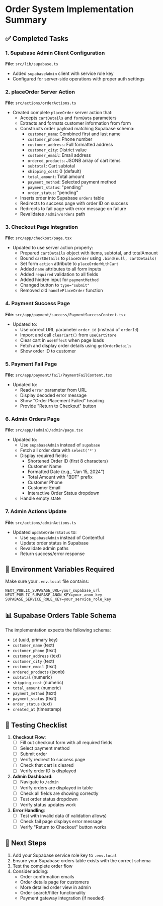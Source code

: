 # Order System Implementation Summary

## ✅ Completed Tasks

### 1. Supabase Admin Client Configuration
**File**: `src/lib/supabase.ts`
- Added `supabaseAdmin` client with service role key
- Configured for server-side operations with proper auth settings

### 2. placeOrder Server Action
**File**: `src/actions/orderActions.ts`
- Created complete `placeOrder` server action that:
  - Accepts `cartDetails` and `formData` parameters
  - Extracts and formats customer information from form
  - Constructs order payload matching Supabase schema:
    - `customer_name`: Combined first and last name
    - `customer_phone`: Phone number
    - `customer_address`: Full formatted address
    - `customer_city`: District value
    - `customer_email`: Email address
    - `ordered_products`: JSONB array of cart items
    - `subtotal`: Cart subtotal
    - `shipping_cost`: 0 (default)
    - `total_amount`: Total amount
    - `payment_method`: Selected payment method
    - `payment_status`: "pending"
    - `order_status`: "pending"
  - Inserts order into Supabase `orders` table
  - Redirects to success page with order ID on success
  - Redirects to fail page with error message on failure
  - Revalidates `/admin/orders` path

### 3. Checkout Page Integration
**File**: `src/app/checkout/page.tsx`
- Updated to use server action properly:
  - Prepared `cartDetails` object with items, subtotal, and totalAmount
  - Bound `cartDetails` to `placeOrder` using `.bind(null, cartDetails)`
  - Set form `action` attribute to `placeOrderWithCart`
  - Added `name` attributes to all form inputs
  - Added `required` validation to all fields
  - Added hidden input for `paymentMethod`
  - Changed button to `type="submit"`
  - Removed old `handlePlaceOrder` function

### 4. Payment Success Page
**File**: `src/app/payment/success/PaymentSuccessContent.tsx`
- Updated to:
  - Use correct URL parameter `order_id` (instead of `orderId`)
  - Import and call `clearCart()` from `useCartStore`
  - Clear cart in `useEffect` when page loads
  - Fetch and display order details using `getOrderDetails`
  - Show order ID to customer

### 5. Payment Fail Page
**File**: `src/app/payment/fail/PaymentFailContent.tsx`
- Updated to:
  - Read `error` parameter from URL
  - Display decoded error message
  - Show "Order Placement Failed" heading
  - Provide "Return to Checkout" button

### 6. Admin Orders Page
**File**: `src/app/(admin)/admin/page.tsx`
- Updated to:
  - Use `supabaseAdmin` instead of `supabase`
  - Fetch all order data with `select('*')`
  - Display required fields:
    - Shortened Order ID (first 8 characters)
    - Customer Name
    - Formatted Date (e.g., "Jan 15, 2024")
    - Total Amount with "BDT" prefix
    - Customer Phone
    - Customer Email
    - Interactive Order Status dropdown
  - Handle empty state

### 7. Admin Actions Update
**File**: `src/actions/adminActions.ts`
- Updated `updateOrderStatus` to:
  - Use `supabaseAdmin` instead of Contentful
  - Update order status in Supabase
  - Revalidate admin paths
  - Return success/error response

## 🔑 Environment Variables Required

Make sure your `.env.local` file contains:
```env
NEXT_PUBLIC_SUPABASE_URL=your_supabase_url
NEXT_PUBLIC_SUPABASE_ANON_KEY=your_anon_key
SUPABASE_SERVICE_ROLE_KEY=your_service_role_key
```

## 📊 Supabase Orders Table Schema

The implementation expects the following schema:
- `id` (uuid, primary key)
- `customer_name` (text)
- `customer_phone` (text)
- `customer_address` (text)
- `customer_city` (text)
- `customer_email` (text)
- `ordered_products` (jsonb)
- `subtotal` (numeric)
- `shipping_cost` (numeric)
- `total_amount` (numeric)
- `payment_method` (text)
- `payment_status` (text)
- `order_status` (text)
- `created_at` (timestamp)

## 🧪 Testing Checklist

1. **Checkout Flow**:
   - [ ] Fill out checkout form with all required fields
   - [ ] Select payment method
   - [ ] Submit order
   - [ ] Verify redirect to success page
   - [ ] Check that cart is cleared
   - [ ] Verify order ID is displayed

2. **Admin Dashboard**:
   - [ ] Navigate to `/admin`
   - [ ] Verify orders are displayed in table
   - [ ] Check all fields are showing correctly
   - [ ] Test order status dropdown
   - [ ] Verify status updates work

3. **Error Handling**:
   - [ ] Test with invalid data (if validation allows)
   - [ ] Check fail page displays error message
   - [ ] Verify "Return to Checkout" button works

## 🚀 Next Steps

1. Add your Supabase service role key to `.env.local`
2. Ensure your Supabase orders table exists with the correct schema
3. Test the complete order flow
4. Consider adding:
   - Order confirmation emails
   - Order details page for customers
   - More detailed order view in admin
   - Order search/filter functionality
   - Payment gateway integration (if needed)
